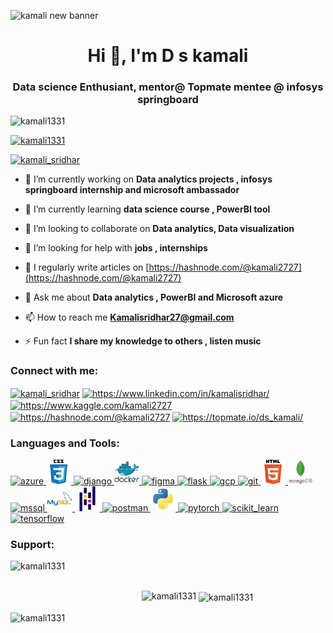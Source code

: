 ![kamali new banner ](https://github.com/user-attachments/assets/28410b17-d3b3-477f-9fad-9603905d4100)
<h1 align="center">Hi 👋, I'm D s kamali</h1>
<h3 align="center">Data science Enthusiant, mentor@ Topmate mentee @ infosys springboard</h3>

<p align="left"> <img src="https://komarev.com/ghpvc/?username=kamali1331&label=Profile%20views&color=0e75b6&style=flat" alt="kamali1331" /> </p>

<p align="left"> <a href="https://github.com/ryo-ma/github-profile-trophy"><img src="https://github-profile-trophy.vercel.app/?username=kamali1331" alt="kamali1331" /></a> </p>

<p align="left"> <a href="https://twitter.com/kamali_sridhar" target="blank"><img src="https://img.shields.io/twitter/follow/kamali_sridhar?logo=twitter&style=for-the-badge" alt="kamali_sridhar" /></a> </p>

- 🔭 I’m currently working on **Data analytics projects , infosys springboard internship and microsoft ambassador**

- 🌱 I’m currently learning **data science course , PowerBI tool**

- 👯 I’m looking to collaborate on **Data analytics, Data visualization**

- 🤝 I’m looking for help with **jobs , internships**

- 📝 I regularly write articles on [https://hashnode.com/@kamali2727](https://hashnode.com/@kamali2727)

- 💬 Ask me about **Data analytics , PowerBI and Microsoft azure**

- 📫 How to reach me **Kamalisridhar27@gmail.com**

- ⚡ Fun fact **I share my knowledge to others , listen music**

<h3 align="left">Connect with me:</h3>
<p align="left">
<a href="https://twitter.com/kamali_sridhar" target="blank"><img align="center" src="https://raw.githubusercontent.com/rahuldkjain/github-profile-readme-generator/master/src/images/icons/Social/twitter.svg" alt="kamali_sridhar" height="30" width="40" /></a>
<a href="https://linkedin.com/in/https://www.linkedin.com/in/kamalisridhar/" target="blank"><img align="center" src="https://raw.githubusercontent.com/rahuldkjain/github-profile-readme-generator/master/src/images/icons/Social/linked-in-alt.svg" alt="https://www.linkedin.com/in/kamalisridhar/" height="30" width="40" /></a>
<a href="https://kaggle.com/https://www.kaggle.com/kamali2727" target="blank"><img align="center" src="https://raw.githubusercontent.com/rahuldkjain/github-profile-readme-generator/master/src/images/icons/Social/kaggle.svg" alt="https://www.kaggle.com/kamali2727" height="30" width="40" /></a>
<a href="https://hashnode.com/https://hashnode.com/@kamali2727" target="blank"><img align="center" src="https://raw.githubusercontent.com/rahuldkjain/github-profile-readme-generator/master/src/images/icons/Social/hashnode.svg" alt="https://hashnode.com/@kamali2727" height="30" width="40" /></a>
<a href="/https://topmate.io/ds_kamali/" target="blank"><img align="center" src="https://raw.githubusercontent.com/rahuldkjain/github-profile-readme-generator/master/src/images/icons/Social/rss.svg" alt="https://topmate.io/ds_kamali/" height="30" width="40" /></a>
</p>

<h3 align="left">Languages and Tools:</h3>
<p align="left"> <a href="https://azure.microsoft.com/en-in/" target="_blank" rel="noreferrer"> <img src="https://www.vectorlogo.zone/logos/microsoft_azure/microsoft_azure-icon.svg" alt="azure" width="40" height="40"/> </a> <a href="https://www.w3schools.com/css/" target="_blank" rel="noreferrer"> <img src="https://raw.githubusercontent.com/devicons/devicon/master/icons/css3/css3-original-wordmark.svg" alt="css3" width="40" height="40"/> </a> <a href="https://www.djangoproject.com/" target="_blank" rel="noreferrer"> <img src="https://cdn.worldvectorlogo.com/logos/django.svg" alt="django" width="40" height="40"/> </a> <a href="https://www.docker.com/" target="_blank" rel="noreferrer"> <img src="https://raw.githubusercontent.com/devicons/devicon/master/icons/docker/docker-original-wordmark.svg" alt="docker" width="40" height="40"/> </a> <a href="https://www.figma.com/" target="_blank" rel="noreferrer"> <img src="https://www.vectorlogo.zone/logos/figma/figma-icon.svg" alt="figma" width="40" height="40"/> </a> <a href="https://flask.palletsprojects.com/" target="_blank" rel="noreferrer"> <img src="https://www.vectorlogo.zone/logos/pocoo_flask/pocoo_flask-icon.svg" alt="flask" width="40" height="40"/> </a> <a href="https://cloud.google.com" target="_blank" rel="noreferrer"> <img src="https://www.vectorlogo.zone/logos/google_cloud/google_cloud-icon.svg" alt="gcp" width="40" height="40"/> </a> <a href="https://git-scm.com/" target="_blank" rel="noreferrer"> <img src="https://www.vectorlogo.zone/logos/git-scm/git-scm-icon.svg" alt="git" width="40" height="40"/> </a> <a href="https://www.w3.org/html/" target="_blank" rel="noreferrer"> <img src="https://raw.githubusercontent.com/devicons/devicon/master/icons/html5/html5-original-wordmark.svg" alt="html5" width="40" height="40"/> </a> <a href="https://www.mongodb.com/" target="_blank" rel="noreferrer"> <img src="https://raw.githubusercontent.com/devicons/devicon/master/icons/mongodb/mongodb-original-wordmark.svg" alt="mongodb" width="40" height="40"/> </a> <a href="https://www.microsoft.com/en-us/sql-server" target="_blank" rel="noreferrer"> <img src="https://www.svgrepo.com/show/303229/microsoft-sql-server-logo.svg" alt="mssql" width="40" height="40"/> </a> <a href="https://www.mysql.com/" target="_blank" rel="noreferrer"> <img src="https://raw.githubusercontent.com/devicons/devicon/master/icons/mysql/mysql-original-wordmark.svg" alt="mysql" width="40" height="40"/> </a> <a href="https://pandas.pydata.org/" target="_blank" rel="noreferrer"> <img src="https://raw.githubusercontent.com/devicons/devicon/2ae2a900d2f041da66e950e4d48052658d850630/icons/pandas/pandas-original.svg" alt="pandas" width="40" height="40"/> </a> <a href="https://postman.com" target="_blank" rel="noreferrer"> <img src="https://www.vectorlogo.zone/logos/getpostman/getpostman-icon.svg" alt="postman" width="40" height="40"/> </a> <a href="https://www.python.org" target="_blank" rel="noreferrer"> <img src="https://raw.githubusercontent.com/devicons/devicon/master/icons/python/python-original.svg" alt="python" width="40" height="40"/> </a> <a href="https://pytorch.org/" target="_blank" rel="noreferrer"> <img src="https://www.vectorlogo.zone/logos/pytorch/pytorch-icon.svg" alt="pytorch" width="40" height="40"/> </a> <a href="https://scikit-learn.org/" target="_blank" rel="noreferrer"> <img src="https://upload.wikimedia.org/wikipedia/commons/0/05/Scikit_learn_logo_small.svg" alt="scikit_learn" width="40" height="40"/> </a> <a href="https://www.tensorflow.org" target="_blank" rel="noreferrer"> <img src="https://www.vectorlogo.zone/logos/tensorflow/tensorflow-icon.svg" alt="tensorflow" width="40" height="40"/> </a> </p>

<h3 align="left">Support:</h3>
<p><a href="https://www.buymeacoffee.com/kamali1331"> <img align="left" src="https://cdn.buymeacoffee.com/buttons/v2/default-yellow.png" height="50" width="210" alt="kamali1331" /></a></p><br><br>

<p><img align="left" src="https://github-readme-stats.vercel.app/api/top-langs?username=kamali1331&show_icons=true&locale=en&layout=compact" alt="kamali1331" /></p>

<p>&nbsp;<img align="center" src="https://github-readme-stats.vercel.app/api?username=kamali1331&show_icons=true&locale=en" alt="kamali1331" /></p>

<p><img align="center" src="https://github-readme-streak-stats.herokuapp.com/?user=kamali1331&" alt="kamali1331" /></p>













